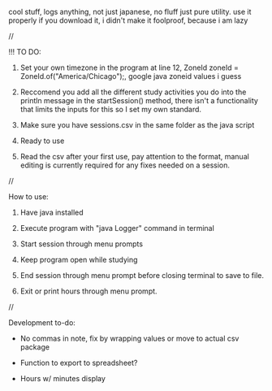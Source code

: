cool stuff, logs anything, not just japanese, no fluff just pure utility.
use it properly if you download it, i didn't make it foolproof, because i am lazy

//

!!! TO DO: 
1. Set your own timezone in the program at line 12, ZoneId zoneId = ZoneId.of("America/Chicago");, google java zoneid values i guess

2. Reccomend you add all the different study activities you do into the println message in the startSession() method, there isn't a functionality that limits the inputs for this so I set my own standard. 

3. Make sure you have sessions.csv in the same folder as the java script 

4. Ready to use

5. Read the csv after your first use, pay attention to the format, manual editing is currently required for any fixes needed on a session.

//

How to use:
1. Have java installed

2. Execute program with "java Logger" command in terminal

3. Start session through menu prompts

4. Keep program open while studying

5. End session through menu prompt before closing terminal to save to file.

6. Exit or print hours through menu prompt.

//

Development to-do:

- No commas in note, fix by wrapping values or move to actual csv package

- Function to export to spreadsheet?
 
- Hours w/ minutes display